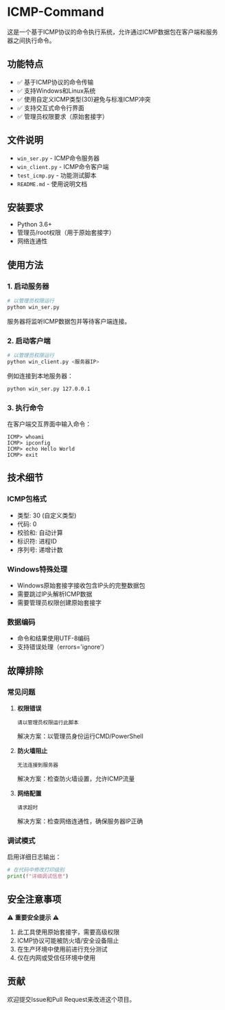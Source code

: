# ICMP-Command
这是一个基于ICMP协议的命令执行系统，允许通过ICMP数据包在客户端和服务器之间执行命令。

## 功能特点

- ✅ 基于ICMP协议的命令传输
- ✅ 支持Windows和Linux系统
- ✅ 使用自定义ICMP类型(30)避免与标准ICMP冲突
- ✅ 支持交互式命令行界面
- ✅ 管理员权限要求（原始套接字）

## 文件说明

- `win_ser.py` - ICMP命令服务器
- `win_client.py` - ICMP命令客户端  
- `test_icmp.py` - 功能测试脚本
- `README.md` - 使用说明文档

## 安装要求

- Python 3.6+
- 管理员/root权限（用于原始套接字）
- 网络连通性

## 使用方法

### 1. 启动服务器

```bash
# 以管理员权限运行
python win_ser.py
```

服务器将监听ICMP数据包并等待客户端连接。

### 2. 启动客户端

```bash
# 以管理员权限运行
python win_client.py <服务器IP>
```

例如连接到本地服务器：
```bash
python win_ser.py 127.0.0.1
```

### 3. 执行命令

在客户端交互界面中输入命令：
```
ICMP> whoami
ICMP> ipconfig
ICMP> echo Hello World
ICMP> exit
```

## 技术细节

### ICMP包格式
- 类型: 30 (自定义类型)
- 代码: 0
- 校验和: 自动计算
- 标识符: 进程ID
- 序列号: 递增计数

### Windows特殊处理
- Windows原始套接字接收包含IP头的完整数据包
- 需要跳过IP头解析ICMP数据
- 需要管理员权限创建原始套接字

### 数据编码
- 命令和结果使用UTF-8编码
- 支持错误处理（errors='ignore'）

## 故障排除

### 常见问题

1. **权限错误**
   ```
   请以管理员权限运行此脚本
   ```
   解决方案：以管理员身份运行CMD/PowerShell

2. **防火墙阻止**
   ```
   无法连接到服务器
   ```
   解决方案：检查防火墙设置，允许ICMP流量

3. **网络配置**
   ```
   请求超时
   ```
   解决方案：检查网络连通性，确保服务器IP正确

### 调试模式

启用详细日志输出：
```python
# 在代码中修改打印级别
print(f"详细调试信息")
```

## 安全注意事项

⚠️ **重要安全提示** ⚠️

1. 此工具使用原始套接字，需要高级权限
2. ICMP协议可能被防火墙/安全设备阻止
3. 在生产环境中使用前进行充分测试
4. 仅在内网或受信任环境中使用


## 贡献

欢迎提交Issue和Pull Request来改进这个项目。

